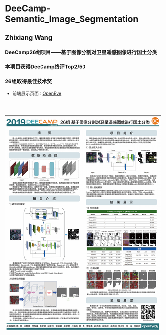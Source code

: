 # DeeCamp-Semantic_Image_Segmentation
## Zhixiang Wang

### DeeCamp26组项目——基于图像分割对卫星遥感图像进行国土分类
### 本项目获得DeeCamp终评Top2/50
### 26组取得最佳技术奖

* 前端展示页面：[OpenEye](http://49.232.23.37/index.html)
<br>
<br>

![](./26组poster展示.png)
